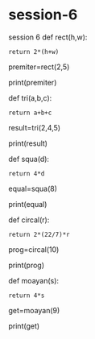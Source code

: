# session-6
session 6
def rect(h,w):

    return 2*(h+w)
    
premiter=rect(2,5)

print(premiter)

def tri(a,b,c):

    return a+b+c
    
result=tri(2,4,5)

print(result)

def squa(d):

    return 4*d
    
equal=squa(8)

print(equal)

def circal(r):

    return 2*(22/7)*r
    
prog=circal(10)

print(prog)

def moayan(s):

    return 4*s
    
get=moayan(9)

print(get)
